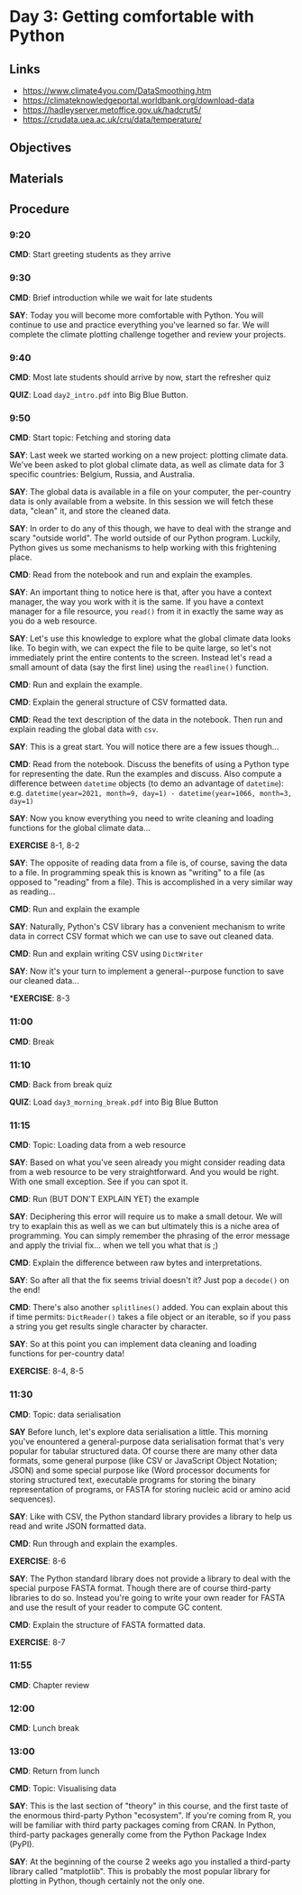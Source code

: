 # Day 3: Getting comfortable with Python

## Links

* https://www.climate4you.com/DataSmoothing.htm
* https://climateknowledgeportal.worldbank.org/download-data
* https://hadleyserver.metoffice.gov.uk/hadcrut5/
* https://crudata.uea.ac.uk/cru/data/temperature/

## Objectives

## Materials

## Procedure

### 9:20

**CMD**: Start greeting students as they arrive

### 9:30

**CMD**: Brief introduction while we wait for late students

**SAY**: Today you will become more comfortable with Python. You will continue to use and practice
         everything you've learned so far. We will complete the climate plotting challenge together
         and review your projects.

### 9:40

**CMD**: Most late students should arrive by now, start the refresher quiz

**QUIZ**: Load `day2_intro.pdf` into Big Blue Button.

### 9:50

**CMD**: Start topic: Fetching and storing data

**SAY**: Last week we started working on a new project: plotting climate data. We've been asked
         to plot global climate data, as well as climate data for 3 specific countries: Belgium,
         Russia, and Australia.

**SAY**: The global data is available in a file on your computer, the per-country data is only
         available from a website. In this session we will fetch these data, "clean" it, and
         store the cleaned data.

**SAY**: In order to do any of this though, we have to deal with the strange and scary "outside world".
         The world outside of our Python program. Luckily, Python gives us some mechanisms to help
         working with this frightening place.

**CMD**: Read from the notebook and run and explain the examples.

**SAY**: An important thing to notice here is that, after you have a context manager, the way you
         work with it is the same. If you have a context manager for a file resource, you `read()`
         from it in exactly the same way as you do a web resource.

**SAY**: Let's use this knowledge to explore what the global climate data looks like. To begin with,
         we can expect the file to be quite large, so let's not immediately print the entire contents
         to the screen. Instead let's read a small amount of data (say the first line) using the
         `readline()` function.

**CMD**: Run and explain the example.

**CMD**: Explain the general structure of CSV formatted data.

**CMD**: Read the text description of the data in the notebook. Then run and explain reading the global
         data with `csv`.

**SAY**: This is a great start. You will notice there are a few issues though...

**CMD**: Read from the notebook. Discuss the benefits of using a Python type for representing the date.
         Run the examples and discuss. Also compute a difference between `datetime` objects (to demo
         an advantage of `datetime`): e.g. `datetime(year=2021, month=9, day=1) - datetime(year=1066, month=3, day=1)`

**SAY**: Now you know everything you need to write cleaning and loading functions for the global
         climate data...

**EXERCISE** 8-1, 8-2

**SAY**: The opposite of reading data from a file is, of course, saving the data to a file. In programming
         speak this is known as "writing" to a file (as opposed to "reading" from a file). This is
         accomplished in a very similar way as reading...

**CMD**: Run and explain the example

**SAY**: Naturally, Python's CSV library has a convenient mechanism to write data in correct CSV
         format which we can use to save out cleaned data.

**CMD**: Run and explain writing CSV using `DictWriter`

**SAY**: Now it's your turn to implement a general--purpose function to save our cleaned data...

***EXERCISE**: 8-3

### 11:00

**CMD**: Break

### 11:10

**CMD**: Back from break quiz

**QUIZ**: Load `day3_morning_break.pdf` into Big Blue Button

### 11:15

**CMD**: Topic: Loading data from a web resource

**SAY**: Based on what you've seen already you might consider reading data from a web resource to be
         very straightforward. And you would be right. With one small exception. See if you can spot it.
         
**CMD**: Run (BUT DON'T EXPLAIN YET) the example

**SAY**: Deciphering this error will require us to make a small detour. We will try to exaplain this as well
         as we can but ultimately this is a niche area of programming. You can simply remember the
         phrasing of the error message and apply the trivial fix... when we tell you what that is ;)

**CMD**: Explain the difference between raw bytes and interpretations.

**SAY**: So after all that the fix seems trivial doesn't it? Just pop a `decode()` on the end!

**CMD**: There's also another `splitlines()` added. You can explain about this if time permits:
         `DictReader()` takes a file object or an iterable, so if you pass a string you get results
         single character by character.

**SAY**: So at this point you can implement data cleaning and loading functions for per-country data!

**EXERCISE**: 8-4, 8-5

### 11:30

**CMD**: Topic: data serialisation

**SAY** Before lunch, let's explore data serialisation a little. This morning you've enountered a general-purpose
        data serialisation format that's very popular for tabular structured data. Of course there are many other
        data formats, some general purpose (like CSV or JavaScript Object Notation; JSON) and some special purpose
        like (Word processor documents for storing structured text, executable programs for storing the binary
        representation of programs, or FASTA for storing nucleic acid or amino acid sequences).

**SAY**: Like with CSV, the Python standard library provides a library to help us read and write JSON formatted data.

**CMD**: Run through and explain the examples.

**EXERCISE**: 8-6

**SAY**: The Python standard library does not provide a library to deal with the special purpose FASTA format. Though
         there are of course third-party libraries to do so. Instead you're going to write your own reader for FASTA
         and use the result of your reader to compute GC content.

**CMD**: Explain the structure of FASTA formatted data.

**EXERCISE**: 8-7

### 11:55

**CMD**: Chapter review

### 12:00

**CMD**: Lunch break

### 13:00

**CMD**: Return from lunch

**CMD**: Topic: Visualising data

**SAY**: This is the last section of "theory" in this course, and the first taste of the enormous third-party
         Python "ecosystem". If you're coming from R, you will be familiar with third party packages coming
         from CRAN. In Python, third-party packages generally come from the Python Package Index (PyPI).

**SAY**: At the beginning of the course 2 weeks ago you installed a third-party library called "matplotlib".
         This is probably the most popular library for plotting in Python, though certainly not the only one.
